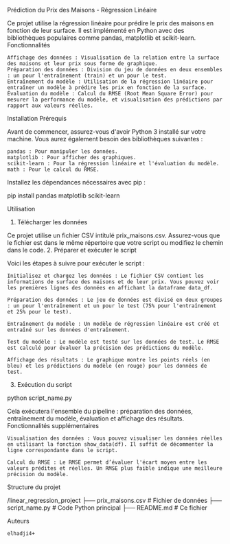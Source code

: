 Prédiction du Prix des Maisons - Régression Linéaire

Ce projet utilise la régression linéaire pour prédire le prix des maisons en fonction de leur surface. Il est implémenté en Python avec des bibliothèques populaires comme pandas, matplotlib et scikit-learn.
Fonctionnalités

    Affichage des données : Visualisation de la relation entre la surface des maisons et leur prix sous forme de graphique.
    Préparation des données : Division du jeu de données en deux ensembles : un pour l'entraînement (train) et un pour le test.
    Entraînement du modèle : Utilisation de la régression linéaire pour entraîner un modèle à prédire les prix en fonction de la surface.
    Évaluation du modèle : Calcul du RMSE (Root Mean Square Error) pour mesurer la performance du modèle, et visualisation des prédictions par rapport aux valeurs réelles.

Installation
Prérequis

Avant de commencer, assurez-vous d'avoir Python 3 installé sur votre machine. Vous aurez également besoin des bibliothèques suivantes :

    pandas : Pour manipuler les données.
    matplotlib : Pour afficher des graphiques.
    scikit-learn : Pour la régression linéaire et l'évaluation du modèle.
    math : Pour le calcul du RMSE.

Installez les dépendances nécessaires avec pip :

pip install pandas matplotlib scikit-learn

Utilisation
1. Télécharger les données

Ce projet utilise un fichier CSV intitulé prix_maisons.csv. Assurez-vous que le fichier est dans le même répertoire que votre script ou modifiez le chemin dans le code.
2. Préparer et exécuter le script

Voici les étapes à suivre pour exécuter le script :

    Initialisez et chargez les données : Le fichier CSV contient les informations de surface des maisons et de leur prix. Vous pouvez voir les premières lignes des données en affichant la dataframe data_df.

    Préparation des données : Le jeu de données est divisé en deux groupes : un pour l'entraînement et un pour le test (75% pour l'entraînement et 25% pour le test).

    Entraînement du modèle : Un modèle de régression linéaire est créé et entraîné sur les données d'entraînement.

    Test du modèle : Le modèle est testé sur les données de test. Le RMSE est calculé pour évaluer la précision des prédictions du modèle.

    Affichage des résultats : Le graphique montre les points réels (en bleu) et les prédictions du modèle (en rouge) pour les données de test.

3. Exécution du script

python script_name.py

Cela exécutera l'ensemble du pipeline : préparation des données, entraînement du modèle, évaluation et affichage des résultats.
Fonctionnalités supplémentaires

    Visualisation des données : Vous pouvez visualiser les données réelles en utilisant la fonction show_data(df). Il suffit de décommenter la ligne correspondante dans le script.

    Calcul du RMSE : Le RMSE permet d’évaluer l'écart moyen entre les valeurs prédites et réelles. Un RMSE plus faible indique une meilleure précision du modèle.

Structure du projet

/linear_regression_project
  ├── prix_maisons.csv           # Fichier de données
  ├── script_name.py             # Code Python principal
  ├── README.md                 # Ce fichier

Auteurs

    elhadji4+
